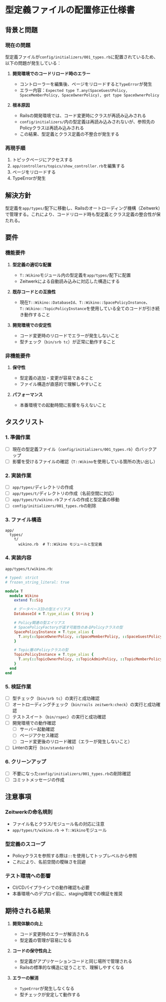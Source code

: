 # 型定義ファイルの配置修正仕様書

## 背景と問題

### 現在の問題

型定義ファイルが`config/initializers/001_types.rb`に配置されているため、以下の問題が発生している：

1. **開発環境でのコードリロード時のエラー**
   - コントローラーを編集後、ページをリロードすると`TypeError`が発生
   - エラー内容：`Expected type T.any(SpaceGuestPolicy, SpaceMemberPolicy, SpaceOwnerPolicy), got type SpaceOwnerPolicy`

2. **根本原因**
   - Railsの開発環境では、コード変更時にクラスが再読み込みされる
   - `config/initializers/`内の型定義は再読み込みされないが、参照先のPolicyクラスは再読み込みされる
   - この結果、型定義とクラス定義の不整合が発生する

### 再現手順

1. トピックページにアクセスする
2. `app/controllers/topics/show_controller.rb`を編集する
3. ページをリロードする
4. TypeErrorが発生

## 解決方針

型定義を`app/types/`配下に移動し、Railsのオートローディング機構（Zeitwerk）で管理する。これにより、コードリロード時も型定義とクラス定義の整合性が保たれる。

## 要件

### 機能要件

1. **型定義の適切な配置**
   - `T::Wikino`モジュール内の型定義を`app/types/`配下に配置
   - Zeitwerkによる自動読み込みに対応した構造にする

2. **既存コードとの互換性**
   - 現在`T::Wikino::DatabaseId`、`T::Wikino::SpacePolicyInstance`、`T::Wikino::TopicPolicyInstance`を使用している全てのコードが引き続き動作すること

3. **開発環境での安定性**
   - コード変更時のリロードでエラーが発生しないこと
   - 型チェック（`bin/srb tc`）が正常に動作すること

### 非機能要件

1. **保守性**
   - 型定義の追加・変更が容易であること
   - ファイル構造が直感的で理解しやすいこと

2. **パフォーマンス**
   - 本番環境での起動時間に影響を与えないこと

## タスクリスト

### 1. 準備作業

- [ ] 現在の型定義ファイル（`config/initializers/001_types.rb`）のバックアップ
- [ ] 影響を受けるファイルの確認（`T::Wikino`を使用している箇所の洗い出し）

### 2. 実装作業

- [ ] `app/types/`ディレクトリの作成
- [ ] `app/types/t/`ディレクトリの作成（名前空間に対応）
- [ ] `app/types/t/wikino.rb`ファイルの作成と型定義の移動
- [ ] `config/initializers/001_types.rb`の削除

### 3. ファイル構造

```
app/
  types/
    t/
      wikino.rb  # T::Wikino モジュールと型定義
```

### 4. 実装内容

`app/types/t/wikino.rb`:
```ruby
# typed: strict
# frozen_string_literal: true

module T
  module Wikino
    extend T::Sig

    # データベースIDの型エイリアス
    DatabaseId = T.type_alias { String }

    # Policy関連の型エイリアス
    # SpacePolicyFactoryが返す可能性のあるPolicyクラスの型
    SpacePolicyInstance = T.type_alias { 
      T.any(::SpaceOwnerPolicy, ::SpaceMemberPolicy, ::SpaceGuestPolicy) 
    }

    # Topic層のPolicyクラスの型
    TopicPolicyInstance = T.type_alias { 
      T.any(::TopicOwnerPolicy, ::TopicAdminPolicy, ::TopicMemberPolicy, ::TopicGuestPolicy) 
    }
  end
end
```

### 5. 検証作業

- [ ] 型チェック（`bin/srb tc`）の実行と成功確認
- [ ] オートローディングチェック（`bin/rails zeitwerk:check`）の実行と成功確認
- [ ] テストスイート（`bin/rspec`）の実行と成功確認
- [ ] 開発環境での動作確認
  - [ ] サーバー起動確認
  - [ ] ページアクセス確認
  - [ ] コード変更後のリロード確認（エラーが発生しないこと）
- [ ] Linterの実行（`bin/standardrb`）

### 6. クリーンアップ

- [ ] 不要になった`config/initializers/001_types.rb`の削除確認
- [ ] コミットメッセージの作成

## 注意事項

### Zeitwerkの命名規則

- ファイル名とクラス/モジュール名の対応に注意
- `app/types/t/wikino.rb` → `T::Wikino`モジュール

### 型定義のスコープ

- Policyクラスを参照する際は`::`を使用してトップレベルから参照
- これにより、名前空間の曖昧さを回避

### テスト環境への影響

- CI/CDパイプラインでの動作確認も必要
- 本番環境へのデプロイ前に、staging環境での検証を推奨

## 期待される結果

1. **開発体験の向上**
   - コード変更時のエラーが解消される
   - 型定義の管理が容易になる

2. **コードの保守性向上**
   - 型定義がアプリケーションコードと同じ場所で管理される
   - Railsの標準的な構造に従うことで、理解しやすくなる

3. **エラーの解消**
   - `TypeError`が発生しなくなる
   - 型チェックが安定して動作する
